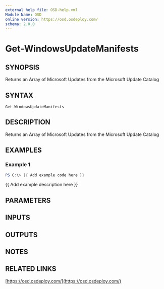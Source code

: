 ```yaml
---
external help file: OSD-help.xml
Module Name: OSD
online version: https://osd.osdeploy.com/
schema: 2.0.0
---
```


# Get-WindowsUpdateManifests

## SYNOPSIS
Returns an Array of Microsoft Updates from the Microsoft Update Catalog

## SYNTAX

```
Get-WindowsUpdateManifests
```

## DESCRIPTION
Returns an Array of Microsoft Updates from the Microsoft Update Catalog

## EXAMPLES

### Example 1
```powershell
PS C:\> {{ Add example code here }}
```

{{ Add example description here }}

## PARAMETERS

## INPUTS

## OUTPUTS

## NOTES

## RELATED LINKS

[https://osd.osdeploy.com/](https://osd.osdeploy.com/)

